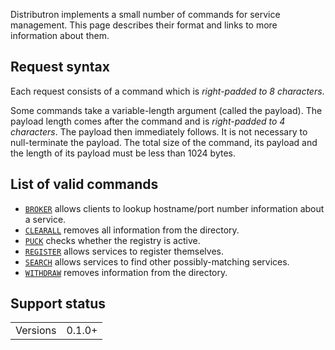 Distributron implements a small number of commands for service management. 
This page describes their format and links to more information about them.

## Request syntax
Each request consists of a command which is *right-padded to 8 characters*.

Some commands take a variable-length argument (called the payload). The payload length comes after the command and is *right-padded to 4 characters*. The payload then immediately follows. It is not necessary to null-terminate the payload. The total size of the command, its payload and the length of its payload must be less than 1024 bytes.

## List of valid commands
* [`BROKER`](cmd-BROKER.md) allows clients to lookup hostname/port number information about a service.
* [`CLEARALL`](cmd-CLEARALL.md) removes all information from the directory.
* [`PUCK`](cmd-PUCK.md) checks whether the registry is active.
* [`REGISTER`](cmd-REGISTER.md) allows services to register themselves.
* [`SEARCH`](cmd-SEARCH.md) allows services to find other possibly-matching services.
* [`WITHDRAW`](cmd-WITHDRAW.md) removes information from the directory.

## Support status
<table>
<tr><td>Versions</td><td>0.1.0+</td></tr>
</table>
